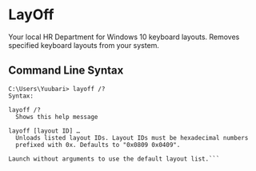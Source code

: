 # LayOff
Your local HR Department for Windows 10 keyboard layouts. Removes specified keyboard layouts from your system.

## Command Line Syntax
```
C:\Users\Yuubari> layoff /?
Syntax:

layoff /?
  Shows this help message

layoff [layout ID] …
  Unloads listed layout IDs. Layout IDs must be hexadecimal numbers
  prefixed with 0x. Defaults to "0x0809 0x0409".

Launch without arguments to use the default layout list.```
